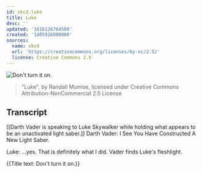 ```yaml
---
id: xkcd.luke
title: Luke
desc: ''
updated: '1616126764500'
created: '1405926000000'
sources:
  name: xkcd
  url: 'https://creativecommons.org/licenses/by-nc/2.5/'
  license: Creative Commons 2.5
---
```

![Don't turn it on.](https://imgs.xkcd.com/comics/luke.png)
> "Luke", by Randall Munroe, licensed under Creative Commons Attribution-NonCommercial 2.5 License

## Transcript
[[Darth Vader is speaking to Luke Skywalker while holding what appears to be an unactivated light saber.]]
Darth Vader: 
I See You Have Constructed A New Light Saber.

Luke: ...yes. That is definitely what I did.
Vader finds Luke's fleshlight.

{{Title text: Don't turn it on.}}
